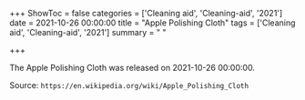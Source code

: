 +++
ShowToc = false
categories = ['Cleaning aid', 'Cleaning-aid', '2021']
date = 2021-10-26 00:00:00
title = "Apple Polishing Cloth"
tags = ['Cleaning aid', 'Cleaning-aid', '2021']
summary = " "

+++

The Apple Polishing Cloth was released on 2021-10-26 00:00:00.

Source: `https://en.wikipedia.org/wiki/Apple_Polishing_Cloth`


